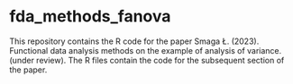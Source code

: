# fda_methods_fanova

This repository contains the R code for the paper Smaga Ł. (2023). Functional data analysis methods on the example of analysis of variance. (under review). The R files contain the code for the subsequent section of the paper.
